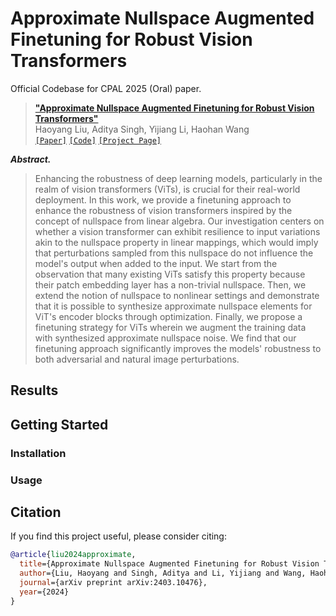 # Approximate Nullspace Augmented Finetuning for Robust Vision Transformers
Official Codebase for CPAL 2025 (Oral) paper.
>[__"Approximate Nullspace Augmented Finetuning for Robust Vision Transformers"__](https://arxiv.org/abs/2403.10476)<br>
>Haoyang Liu, Aditya Singh, Yijiang Li, Haohan Wang<br>
[`[Paper]`](https://arxiv.org/abs/2403.10476) [`[Code]`](https://github.com/Liu-Hy/NS-ViT) [`[Project Page]`](https://liu-hy.github.io/NS-ViT/)

***Abstract.***
> Enhancing the robustness of deep learning models, particularly in the realm of vision transformers (ViTs), is crucial for their real-world deployment. In this work, we provide a finetuning approach to enhance the robustness of vision transformers inspired by the concept of nullspace from linear algebra. Our investigation centers on whether a vision transformer can exhibit resilience to input variations akin to the nullspace property in linear mappings, which would imply that perturbations sampled from this nullspace do not influence the model's output when added to the input. We start from the observation that many existing ViTs satisfy this property because their patch embedding layer has a non-trivial nullspace. Then, we extend the notion of nullspace to nonlinear settings and demonstrate that it is possible to synthesize approximate nullspace elements for ViT's encoder blocks through optimization. Finally, we propose a finetuning strategy for ViTs wherein we augment the training data with synthesized approximate nullspace noise. We find that our finetuning approach significantly improves the models' robustness to both adversarial and natural image perturbations.

## Results

## Getting Started

### Installation

### Usage

## Citation
If you find this project useful, please consider citing:
```bibtex
@article{liu2024approximate,
  title={Approximate Nullspace Augmented Finetuning for Robust Vision Transformers},
  author={Liu, Haoyang and Singh, Aditya and Li, Yijiang and Wang, Haohan},
  journal={arXiv preprint arXiv:2403.10476},
  year={2024}
}
```
